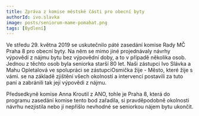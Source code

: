 ```yaml
---
title: Zpráva z komise městské části pro obecní byty
authorId: ivo.slavka
image: posts/seniorum-mame-pomahat.png
tags: [Bydlení]
---
```


Ve středu 29. května 2019 se uskutečnilo páté zasedání komise Rady MČ Praha 8 pro obecní byty. Na něm se mimo jiné projednávaly návrhy výpovědí z nájmu bytu bez výpovědní doby, a to v případě několika osob. Jednou z těchto osob byla seniorka starší 80 let. Naši zástupci Ivo Slávka a Mahu Opletalová ve spolupráci se zástupciOsmička žije - Město, které žije s vámi. se na základě zjištění všech okolností a intervencí postavili za tuto paní a zabránili tak její výpovědi z nájmu.

Předsedkyně komise Anna Kroutil z ANO, tohle je Praha 8, která do programu zasedání komise tento bod zařadila, si pravděpodobně okolnosti návrhu nezjistila nebo jí nepřišlo nevhodné se seniorkou nájem bytu ukončit.
